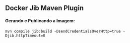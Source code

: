 ## Docker Jib Maven Plugin

#### Gerando e Publicando a Imagem:

```
mvn compile jib:build -DsendCredentialsOverHttp=true -Djib.httpTimeout=0
```